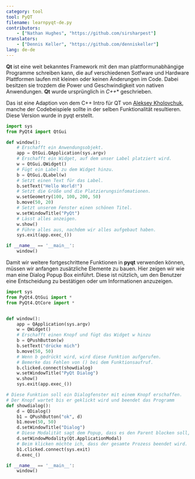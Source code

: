 ```yaml
---
category: tool
tool: PyQT
filename: learnpyqt-de.py
contributors:
    - ["Nathan Hughes", "https://github.com/sirsharpest"]
translators:
    - ["Dennis Keller", "https://github.com/denniskeller"]
lang: de-de
---
```


**Qt** ist eine weit bekanntes Framework mit den man plattformunabhängige Programme schreiben kann,
die auf verschiedenen Sotfware und Hardware Plattformen laufen mit kleinen oder keinen Änderungen im Code.
Dabei besitzen sie trozdem die Power und Geschwindigkeit von nativen Anwendungen.
**Qt** wurde ursprünglich in *C++** geschrieben.

Das ist eine Adaption von dem C++ Intro für QT von [Aleksey Kholovchuk](https://github.com/vortexxx192),
manche der Codebeispiele sollte in der selben Funktionalität resultieren.
Diese Version wurde in pyqt erstellt.

```python
import sys
from PyQt4 import QtGui

def window():
	# Erschafft ein Anwendungsobjekt.
    app = QtGui.QApplication(sys.argv)
	# Erschafft ein Widget, auf dem unser Label platziert wird.
    w = QtGui.QWidget()
	# Fügt ein Label zu dem Widget hinzu.
    b = QtGui.QLabel(w)
	# Setzt einen Text für das Label.
    b.setText("Hello World!")
	# Setzt die Größe und die Platzierungsinfomationen.
    w.setGeometry(100, 100, 200, 50)
    b.move(50, 20)
	# Setzt unserem Fenster einen schönen Titel.
    w.setWindowTitle("PyQt")
	# Lässt alles anzeigen.
    w.show()
	# Führe alles aus, nachdem wir alles aufgebaut haben.
    sys.exit(app.exec_())

if __name__ == '__main__':
    window()

```

Damit wir weitere fortgeschrittene Funktionen in **pyqt** verwenden können,
müssen wir anfangen zusätzliche Elemente zu bauen.
Hier zeigen wir wie man eine Dialog Popup Box einführt.
Diese ist nützlich, um den Benutzer eine Entscheidung zu bestätigen oder um Informationen anzuzeigen.

```python
import sys
from PyQt4.QtGui import *
from PyQt4.QtCore import *


def window():
    app = QApplication(sys.argv)
    w = QWidget()
    # Erschafft einen Knopf und fügt das Widget w hinzu
    b = QPushButton(w)
    b.setText("drücke mich")
    b.move(50, 50)
    # Wenn b gedrückt wird, wird diese Funktion aufgerufen.
    # Bemerke das Fehlen von () bei dem Funktionsaufruf.
    b.clicked.connect(showdialog)
    w.setWindowTitle("PyQt Dialog")
    w.show()
    sys.exit(app.exec_())

# Diese Funktion soll ein Dialogfenster mit einem Knopf erschaffen.
# Der Knopf wartet bis er geklickt wird und beendet das Programm
def showdialog():
    d = QDialog()
    b1 = QPushButton("ok", d)
    b1.move(50, 50)
    d.setWindowTitle("Dialog")
    # Diese Modalität sagt dem Popup, dass es den Parent blocken soll, solange es aktiv ist.
    d.setWindowModality(Qt.ApplicationModal)
    # Beim klicken möchte ich, dass der gesamte Prozess beendet wird.
    b1.clicked.connect(sys.exit)
    d.exec_()

if __name__ == '__main__':
    window()
```
